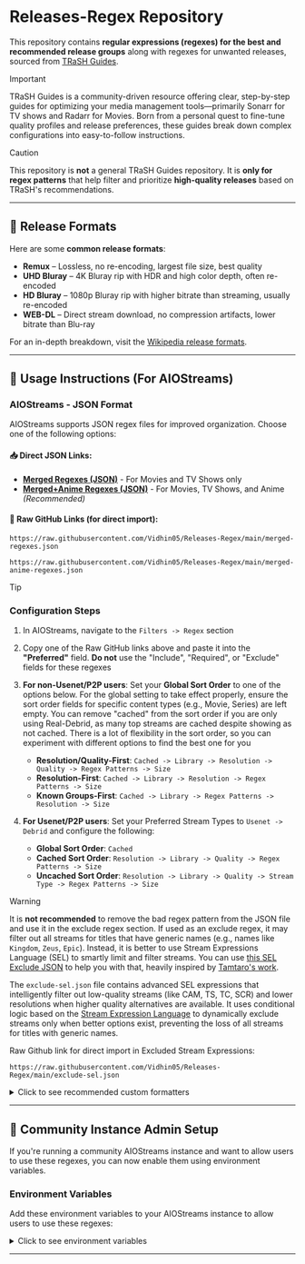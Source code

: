 # Releases-Regex Repository

This repository contains **regular expressions (regexes) for the best and recommended release groups** along with regexes for unwanted releases, sourced from [TRaSH Guides](https://trash-guides.info).

> [!IMPORTANT]
> TRaSH Guides is a community-driven resource offering clear, step-by-step guides for optimizing your media management tools—primarily Sonarr for TV shows and Radarr for Movies. Born from a personal quest to fine-tune quality profiles and release preferences, these guides break down complex configurations into easy-to-follow instructions.

> [!CAUTION]
> This repository is **not** a general TRaSH Guides repository. It is **only for regex patterns** that help filter and prioritize **high-quality releases** based on TRaSH's recommendations.

---

## 📖 Release Formats

Here are some **common release formats**:

- **Remux** – Lossless, no re-encoding, largest file size, best quality
- **UHD Bluray** – 4K Bluray rip with HDR and high color depth, often re-encoded
- **HD Bluray** – 1080p Bluray rip with higher bitrate than streaming, usually re-encoded
- **WEB-DL** – Direct stream download, no compression artifacts, lower bitrate than Blu-ray

For an in-depth breakdown, visit the [Wikipedia release formats](https://en.wikipedia.org/wiki/Pirated_movie_release_types#Release_formats).

---

## 🚀 Usage Instructions (For AIOStreams)

### AIOStreams - JSON Format

AIOStreams supports JSON regex files for improved organization. Choose one of the following options:

#### **📥 Direct JSON Links:**
- **[Merged Regexes (JSON)](merged-regexes.json)** - For Movies and TV Shows only
- **[Merged+Anime Regexes (JSON)](merged-anime-regexes.json)** - For Movies, TV Shows, and Anime *(Recommended)*

#### **🔗 Raw GitHub Links (for direct import):**
```
https://raw.githubusercontent.com/Vidhin05/Releases-Regex/main/merged-regexes.json
```
```
https://raw.githubusercontent.com/Vidhin05/Releases-Regex/main/merged-anime-regexes.json
```

> [!TIP]
> ### Configuration Steps
> 
> 1. In AIOStreams, navigate to the `Filters -> Regex` section
> 2. Copy one of the Raw GitHub links above and paste it into the **"Preferred"** field. **Do not** use the "Include", "Required", or "Exclude" fields for these regexes
> 3. **For non-Usenet/P2P users**: Set your **Global Sort Order** to one of the options below. For the global setting to take effect properly, ensure the sort order fields for specific content types (e.g., Movie, Series) are left empty. You can remove "cached" from the sort order if you are only using Real-Debrid, as many top streams are cached despite showing as not cached. There is a lot of flexibility in the sort order, so you can experiment with different options to find the best one for you
>    - **Resolution/Quality-First**: `Cached -> Library -> Resolution -> Quality -> Regex Patterns -> Size`
>    - **Resolution-First**: `Cached -> Library -> Resolution -> Regex Patterns -> Size`
>    - **Known Groups-First**: `Cached -> Library -> Regex Patterns -> Resolution -> Size`
> 
> 4. **For Usenet/P2P users**: Set your Preferred Stream Types to `Usenet -> Debrid` and configure the following:
>    - **Global Sort Order**: `Cached`
>    - **Cached Sort Order**: `Resolution -> Library -> Quality -> Regex Patterns -> Size`
>    - **Uncached Sort Order**: `Resolution -> Library -> Quality -> Stream Type -> Regex Patterns -> Size`

> [!WARNING]
> It is **not recommended** to remove the bad regex pattern from the JSON file and use it in the exclude regex section. If used as an exclude regex, it may filter out all streams for titles that have generic names (e.g., names like `Kingdom`, `Zeus`, `Epic`).
> Instead, it is better to use Stream Expressions Language (SEL) to smartly limit and filter streams. You can use [this SEL Exclude JSON](exclude-sel.json) to help you with that, heavily inspired by [Tamtaro's work](https://discord.com/channels/1225024298490662974/1391478569607368924).
> 
> The `exclude-sel.json` file contains advanced SEL expressions that intelligently filter out low-quality streams (like CAM, TS, TC, SCR) and lower resolutions when higher quality alternatives are available. It uses conditional logic based on the [Stream Expression Language](https://github.com/Viren070/AIOStreams/wiki/Stream-Expression-Language) to dynamically exclude streams only when better options exist, preventing the loss of all streams for titles with generic names.
> 
> Raw Github link for direct import in Excluded Stream Expressions:
> ```
> https://raw.githubusercontent.com/Vidhin05/Releases-Regex/main/exclude-sel.json
> ```

<details>
<summary>Click to see recommended custom formatters</summary>

> For pre-built custom formats, you can select the **"Light Google Drive"** format directly from the formatter section on the configuration page.
>
> Here's an additional recommended custom format for TV screens:
> <details>
> <summary>TV-Usage Optimized Advanced Format</summary>
> 
> **Name:**
> ```
> {service.shortName::exists["{service.shortName}"||""]} {stream.type::=p2p["[P2P]"||""]}{service.cached::isfalse["⏳"||""]}{stream.library::istrue["☁️ "||""]}{addon.name} {stream.resolution::=2160p["4K"||""]}{stream.resolution::=1440p["QHD"||""]}{stream.resolution::=1080p["FHD"||""]}{stream.resolution::=720p["HD"||""]}{stream.resolution::=480p["SD"||""]}
> {stream.visualTags::exists["📺 {stream.visualTags::join(' | ')} "||""]}
> {stream.regexMatched::exists["🏷️{stream.regexMatched}"||""]}
> ```
> 
> **Description:**
> ```
> {stream.quality::exists["🎥 {stream.quality} "||""]}{stream.encode::exists["🎞️ {stream.encode} "||""]}{stream.languages::exists["🌎 {stream.languageEmojis::join(' | ')}"||""]}
> {stream.size::>0["📦 {stream.size::bytes} "||""]}{stream.audioTags::exists["🎧 {stream.audioTags::join(' | ')} "||""]}
> {stream.filename::exists["📄 {stream.filename}"||""]}
> ```
> </details>
</details>

---

## 🔧 Community Instance Admin Setup

If you're running a community AIOStreams instance and want to allow users to use these regexes, you can now enable them using environment variables.

### Environment Variables

Add these environment variables to your AIOStreams instance to allow users to use these regexes:

<details>
<summary>Click to see environment variables</summary>

```bash
ALLOWED_REGEX_PATTERNS='["/\\b(?<=\\b[12]\\d{3}\\b).*\\b(3d|sbs|half[ .-]ou|half[ .-]sbs|BluRay3D|BD3D|Extras|Bonus|Extended[ ._-]Clip|Sing[-_. ]Along)\\b|\\bAV1\\b|\\b(\\$tore-Chill|0neshot|A-Destiny|AceAres|AhmadDev|AnimeDynastyEN|AnimeKuro|AnimeRG|Animesubs|AnimeTR|Anitsu|AniVoid|ArataEnc|AREY|ASW|BJX|BlackLuster|bonkai77|CameEsp|Cat66|CBBCerberus|CuaP|DARKFLiX|DBArabic|Deadmau[ .-]?[ .-]?RAWS|DKB|DP|DsunS|ExREN|(Baked|Dead|Space)Fish|FunArts|GERMini|Hakata[ .-]?Ramen|Hall_of_C|HAV1T|HENiL|HollowRoxas|ICEBLUE|iPUNISHER|JacobSwaggedUp|Johnny-englishsubs|Kanjouteki|KEKMASTERS|Kirion|KQRM|KRP|LoliHouse|M@nI|mal[ .-]lu[ .-]zen|Man\\.KMaximus|mdcx|Metaljerk|MGD|Mites|Modders[ .-]?Bay|Mr\\.Deadpool|NemDiggers|neoHEVC|Nokou|N[eo][wo]b[ ._-]?Subs|NS|Nyanpasu|OldCastle|phazer11|Plex[ .-]?Friendly|PnPSubs|Polarwindz|Project-gxs|PuyaSubs|QAS|QCE|Rando235Ranger|M2TS|BDMV|BDVD|Reaktor|RightShiftBy2|Rip[ .-]?Time|Salieri|Samir755|SanKyuu|sekkusu&ok|SHFS|shincaps|SLAX|SRW|SSA|StrayGods|TeamTurquoize|Tenrai[ .-]?Sensei|TnF|TOPKEK|U3-Web|Valenciano|VipapkStudios|WtF[ ._-]?Anime|xiao-av1|Yabai_Desu_NeRandomRemux|YakuboEncodes|youshikibi|YuiSubs|Anime[ .-]?(Chap|Land|Time)|Mini(Freeza|MTBB|sCuba|Theatre)|-(224|Ari|Cerberus|Cleo|Daddy(Subs)?|Emmid|FAV|Hatsuyuki|Hitoki|HR|Kallango|Maximus|MD|Pantsu|Pao|Pixel|Ranger|Rapta|Raze|SAD|SEiN|Sokudo|Suki[ .-]?Desu|Trix|UNBIASED|USD|Wardevil|Yun|zza))\\b|\\[(224|Ari|Cerberus|Cleo|Daddy(Subs)?|DB|Emmid|FAV|Hatsuyuki|Hitoku|HR|Kallango|Maximus|MD|Pantsu|Pao|Pixel|Ranger|Rapta|Raze|SAD|SEiN|Sokudo|Suki[ .-]?Desu|Trix|UNBIASED|uP|USD|Wardevil|Yun|zza)\\]|\\b(Asuka|Beatrice|Daddy|Fumi|Iriza|Kawaiika|Koi|Lilith|LowPower|Nanako|NC|neko|New|Ohys|Pandoratv|Scryous|Seicher|Shiniori)[ ._-]?(Raws)\\b|\\b(Moozzi2|Raws-Maji|ReinForce)\\b|\\[km\\]|-km\\b|\\b(alfaHD.*|BAT|BlackBit|BNd|C\\.A\\.A|Cory|EXTREME|FF|FOXX|G4RiS|GUEIRA|LCD|N3G4N|ONLYMOViE|PD|PTHome|RiPER|RK|SiGLA|Tars|tokar86a|TvR|vnlls|WTV|Yatogam1|YusukeFLA|ZigZag|ZNM)\\b|\\b(Golumpa|KamiFS|torenter69)\\b|\\[Yameii\\]|-Yameii\\b|^(?!.*(Dual|Multi)[-_. ]?Audio).*((?<!multi-)\\b(dub(bed)?)\\b|(funi|eng(lish)?)_?dub)|^(?!.*(dual[ ._-]?audio|(JA|ZH|KO)\\\\+EN|EN\\+(JA|ZH|KO))).*\\b(KaiDubs|KS)\\b|\\b(BiOMA|BiTOR|DepraveD|SasukeducK|tarunk9c|VD0N|VECTOR)\\b|\\b(BRiNK|BTM|CHX|CTFOH|d3g|DepraveD|EVO|Feranki1980|FGT|FMD|GHOSTS|HiQVE|iNTENSO|iVy|JFF|KC|MeGusta|nhanc3|OFT|Pahe(\\.(ph|in))?|PSA|SasukeducK|SHD|ShieldBearer|TBS|TG|VIDEOHOLE|worldmkv|XLF|Zero00)\\b|\\b(1XBET|2160p.*BiTOR|BEN[ ._-]THE[ ._-]MEN|CREATiVE24|Feranki1980|GalaxyRG|(?<!-)\\bjennaortega(UHD)?|READ(\\s|\\.)+NOTE|SWTYBLZ|TeeWee|TEKNO3D|Will1869)\\b|\\b(24xHD|41RGB|4K4U|AOC|AROMA|aXXo|AZAZE|BARC0DE|BAUCKLEY|BdC|beAst|BTM|C1NEM4|C4K|CDDHD|CHAOS|CHD|CiNE|COLLECTiVE|CREATiVE24|CrEwSaDe|CTFOH|d3g|DDR|DNL|EPiC|EuReKA|FaNGDiNG0|Feranki1980|FGT|FMD|FRDS|FZHD|GalaxyRG|GHD|GPTHD|HDHUB4U|HDS|HDT|HDTime|HDWinG|iNTENSO|iPlanet|iVy|jennaortega(UHD)?|JFF|KC|KiNGDOM|KIRA|L0SERNIGHT|LAMA|Leffe|Liber8|LiGaS|LUCY|MarkII|mHD|mSD|MTeam|MT|MySiLU|NhaNc3|nHD|nikt0|NoGr(ou)?p|nSD|OFT|Pahe(\\.(ph|in))?|PATOMiEL|PRODJi|PSA|PTNK|RARBG|RDN|Rifftrax|RU4HD|SANTi|Scene|SHD|ShieldBearer|STUTTERSHIT|SUNSCREEN|TBS|TEKNO3D|Tigole|TIKO|VISIONPLUSHDR(-X|1000)?|WAF|WiKi|x0r|YIFY|YTS(.(MX|LT|AG))?|Zeus)\\b|\\b(VOST.*?FR(E|A)?|SUBFR(A|ENCH)?)\\b|\\b(-D3US|D3US-|DRX|E|Flights)\\b/i", "/\\b(?<=\\b[12]\\d{3}\\b).*\\b(3d|sbs|half[ .-]ou|half[ .-]sbs|BluRay3D|BD3D|Extras|Bonus|Extended[ ._-]Clip|Sing[-_. ]Along)\\b|\\bAV1\\b|\\b(\\$tore-Chill|0neshot|A-Destiny|AceAres|AhmadDev|AnimeDynastyEN|AnimeKuro|AnimeRG|Animesubs|AnimeTR|Anitsu|AniVoid|ArataEnc|AREY|ASW|BJX|BlackLuster|bonkai77|CameEsp|Cat66|CBBCerberus|CuaP|DARKFLiX|DBArabic|Deadmau[ .-]?[ .-]?RAWS|DKB|DP|DsunS|ExREN|(Baked|Dead|Space)Fish|FunArts|GERMini|Hakata[ .-]?Ramen|Hall_of_C|HAV1T|HENiL|HollowRoxas|ICEBLUE|iPUNISHER|JacobSwaggedUp|Johnny-englishsubs|Kanjouteki|KEKMASTERS|Kirion|KQRM|KRP|LoliHouse|M@nI|mal[ .-]lu[ .-]zen|Man\\.KMaximus|mdcx|Metaljerk|MGD|Mites|Modders[ .-]?Bay|Mr\\.Deadpool|NemDiggers|neoHEVC|Nokou|N[eo][wo]b[ ._-]?Subs|NS|Nyanpasu|OldCastle|phazer11|Plex[ .-]?Friendly|PnPSubs|Polarwindz|Project-gxs|PuyaSubs|QAS|QCE|Rando235Ranger|M2TS|BDMV|BDVD|Reaktor|RightShiftBy2|Rip[ .-]?Time|Salieri|Samir755|SanKyuu|sekkusu&ok|SHFS|shincaps|SLAX|SRW|SSA|StrayGods|TeamTurquoize|Tenrai[ .-]?Sensei|TnF|TOPKEK|U3-Web|Valenciano|VipapkStudios|WtF[ ._-]?Anime|xiao-av1|Yabai_Desu_NeRandomRemux|YakuboEncodes|youshikibi|YuiSubs|Anime[ .-]?(Chap|Land|Time)|Mini(Freeza|MTBB|sCuba|Theatre)|-(224|Ari|Cerberus|Cleo|Daddy(Subs)?|Emmid|FAV|Hatsuyuki|Hitoki|HR|Kallango|Maximus|MD|Pantsu|Pao|Pixel|Ranger|Rapta|Raze|SAD|SEiN|Sokudo|Suki[ .-]?Desu|Trix|UNBIASED|USD|Wardevil|Yun|zza))\\b|\\[(224|Ari|Cerberus|Cleo|Daddy(Subs)?|DB|Emmid|FAV|Hatsuyuki|Hitoku|HR|Kallango|Maximus|MD|Pantsu|Pao|Pixel|Ranger|Rapta|Raze|SAD|SEiN|Sokudo|Suki[ .-]?Desu|Trix|UNBIASED|uP|USD|Wardevil|Yun|zza)\\]|\\b(Asuka|Beatrice|Daddy|Fumi|Iriza|Kawaiika|Koi|Lilith|LowPower|Nanako|NC|neko|New|Ohys|Pandoratv|Scryous|Seicher|Shiniori)[ ._-]?(Raws)\\b|\\b(Moozzi2|Raws-Maji|ReinForce)\\b|\\[km\\]|-km\\b|\\b(alfaHD.*|BAT|BlackBit|BNd|C\\.A\\.A|Cory|EXTREME|FF|FOXX|G4RiS|GUEIRA|LCD|N3G4N|ONLYMOViE|PD|PTHome|RiPER|RK|SiGLA|Tars|tokar86a|TvR|vnlls|WTV|Yatogam1|YusukeFLA|ZigZag|ZNM)\\b|\\b(Golumpa|KamiFS|torenter69)\\b|\\[Yameii\\]|-Yameii\\b|^(?!.*(Dual|Multi)[-_. ]?Audio).*((?<!multi-)\\b(dub(bed)?)\\b|(funi|eng(lish)?)_?dub)|^(?!.*(dual[ ._-]?audio|(JA|ZH|KO)\\\\+EN|EN\\+(JA|ZH|KO))).*\\b(KaiDubs|KS)\\b|\\b(BiTOR|DepraveD|SasukeducK|tarunk9c|VD0N|VECTOR)\\b|\\b(BRiNK|BTM|CHX|CTFOH|d3g|DepraveD|EVO|Feranki1980|FGT|FMD|GHOSTS|HiQVE|iNTENSO|iVy|JFF|KC|MeGusta|nhanc3|OFT|Pahe(\\.(ph|in))?|PSA|SasukeducK|SHD|ShieldBearer|TBS|TG|VIDEOHOLE|worldmkv|XLF|Zero00)\\b|\\b(1XBET|2160p.*BiTOR|BEN[ ._-]THE[ ._-]MEN|CREATiVE24|Feranki1980|GalaxyRG|(?<!-)\\bjennaortega(UHD)?|READ(\\s|\\.)+NOTE|SWTYBLZ|TeeWee|TEKNO3D|Will1869)\\b|\\b(24xHD|41RGB|4K4U|AOC|AROMA|aXXo|AZAZE|BARC0DE|BAUCKLEY|BdC|beAst|BTM|C1NEM4|C4K|CDDHD|CHAOS|CHD|CiNE|COLLECTiVE|CREATiVE24|CrEwSaDe|CTFOH|d3g|DDR|DNL|EPiC|EuReKA|FaNGDiNG0|Feranki1980|FGT|FMD|FRDS|FZHD|GalaxyRG|GHD|GPTHD|HDHUB4U|HDS|HDT|HDTime|HDWinG|iNTENSO|iPlanet|iVy|jennaortega(UHD)?|JFF|KC|KiNGDOM|KIRA|L0SERNIGHT|LAMA|Leffe|Liber8|LiGaS|LUCY|MarkII|mHD|mSD|MTeam|MT|MySiLU|NhaNc3|nHD|nikt0|NoGr(ou)?p|nSD|OFT|Pahe(\\.(ph|in))?|PATOMiEL|PRODJi|PSA|PTNK|RARBG|RDN|Rifftrax|RU4HD|SANTi|Scene|SHD|ShieldBearer|STUTTERSHIT|SUNSCREEN|TBS|TEKNO3D|Tigole|TIKO|VISIONPLUSHDR(-X|1000)?|WAF|WiKi|x0r|YIFY|YTS(.(MX|LT|AG))?|Zeus)\\b|\\b(VOST.*?FR(E|A)?|SUBFR(A|ENCH)?)\\b/i", "/(\\[(Afro|Akai|Almighty|ANE|CH|Harunatsu|Impatience|Judgment|Kantai|Nii-sama|Soldado|Sushi|Vivid|Watashi|Yabai)\\]|-(Afro|Akai|Almighty|ANE|CH|Harunatsu|Impatience|Judgment|Kantai|Nii-sama|Soldado|Sushi|Vivid|Watashi|Yabai)\\b|\\b(Asenshi|BlurayDesuYo|Bunny-Apocalypse|EJF|Exiled-Destiny|E-D|FFF|Final8|GS|Inka-Subs|LCE|Licca|niizk|Nishi-Taku|OnDeed|orz|PAS|peachflavored|Saizen|SCP-2223|SHiN-gx|SmugCat|Zurako)\\b)/i", "/^(?=.*\\bWEB[-_.]?(?:DL|RIP)\\b)(?=.*\\b(?:3cTWeB|BTW|BYNDR|Cinefeel|CiT|Coo7|dB|FC|iJP|iKA|iT00NZ|JETIX|KHN|MiU|MZABI|NPMS|NYH|orbitron|playWEB|PSiG|RAWR|ROCCaT|RTFM|SA89|SbR|SDCC|TVSmash|WELP|XEBEC|4KBEC|CEBEX)\\b).*/i", "/(\\[(Arid|sam|smol|SoM|Vodes)\\]|-(Arid|sam|smol|SoM)\\b|\\b(Arg0|Baws|LostYears|LYS1TH3A|McBalls|SCY|Setsugen|Z4ST1N|ZeroBuild)\\b)|(?<!Not)-Vodes\\b/i", "/^(?=.*\\bWEB[-_.]?(?:DL|RIP)\\b)(?=.*\\b(?:3cTWeB|BTW|Cinefeel|CiT|Coo7|dB|FC|iJP|iKA|iT00NZ|JETIX|KHN|MiU|MZABI|NPMS|NYH|orbitron|playWEB|PSiG|RAWR|ROCCaT|RTFM|SA89|SbR|SDCC|TVSmash|WELP|XEBEC|4KBEC|CEBEX)\\b).*/i", "/^(?=.*\\bWEB[-_.]?(?:DL|RIP)\\b)(?=.*\\b(?:ABBIE|AJP69|PAXA|PEXA|XEPA|BLUTONiUM|CasStudio|CMRG|CRFW|CRUD|CtrlHD|GNOME|HONE|Kitsune|monkee|NOSiViD|NTb|NTG|QOQ|RTN|SiC|TEPES|T6D|ViSUM)\\b).*/i", "/(\\[(Legion|sam|Vanilla)\\]|-(Legion|sam|Vanilla)\\b)/", "/(\\[(Crow|Drag|Metal|Smoke|Thighs)\\]|-(Crow|Drag|Metal|Smoke|Thighs)\\b)/", "/\\bRemux\\b.*\\b(3L|BiZKiT|BLURANiUM|CiNEPHiLES|FraMeSToR|PmP|ZQ)\\b|-BMF|-WiLDCAT/i", "/(\\b(SubsPlease|SubsPlus\\+?|ZR)\\b)/i", "/^(?=.*\\bWEB[-_.]?(?:DL|RIP)\\b)(?=.*\\b(?:DEFLATE|INFLATE)\\b).*/i", "/(\\[VULCAN\\]|-VULCAN\\b|\\b(BluDragon|D4C|E[.-]N[.-]D|Raizel|REVO|SRLS|TTGA)\\b|^(?=.*\\b(PMR)\\b)(?=.*\\b(Remux)\\b))/i", "/(\\[(EDGE|EMBER|GHOST|Judas|naiyas|Prof|YURASUKA)\\]|-(EDGE|EMBER|GHOST|Judas|naiyas|Prof|YURASUKA)\\b|\\b(AkihitoSubs|Arukoru|Nep[ ._-]Blanc|Shir\u03c3)\\b)/i", "/^(?=.*\\bBlu[-_]?Ray\\b)(?!.*\\bRemux\\b)(?!.*\\bWEB[-_.]?(?:DL|Rip)\\b)(?=.*\\b(?:ATELiER|BHDStudio|hallowed|HiFi|HONE|SPHD|WEBDV|playHD)\\b).*/i", "/^(?=.*\\bWEB[-_.]?(?:DL|RIP)\\b)(?=.*\\b(?:BYNDR|GNOMiSSiON|NINJACENTRAL|ROCCaT|SLiGNOME|SwAgLaNdEr|T4H)\\b).*/i", "/\\bRemux\\b.*\\b(Flights)\\b/", "/(\\[(Alt|ARC|Arid|DemiHuman|Lulu|Moxie|Not-Vodes|Yuki)\\]|-(Alt|ARC|Arid|DemiHuman|Lulu|Moxie|Not-Vodes|Yuki)\\b|\\b(0x539|aro|Baws|BKC|Brrrrrrr|Chotab|CsS|CUNNY|Cunnysseur|D-Z0N3|Dae|Datte13|FLFL|hydes|iKaos|JySzE|LostYears|Matsya|MC|McBalls|MTBB|Noyr|NSDAB|Okay-Subs|pog42|pyroneko|RAI|Reza|Shimatta|Spirale|UDF)\\b)/i", "/(\\[(Asakura|Bolshevik|Bulldog|Chihiro|Chimera|Davinci|Doki|Foxtrot|Lia|Orphan|SOLA|Tsundere)\\]|-(Asakura|Bolshevik|Bulldog|Chihiro|Chimera|Davinci|Doki|Foxtrot|Lia|Orphan|SOLA|Tsundere(?!-))\\b|\\b(9volt|AOmundson|ASO|Cait-Sidhe|CoalGirls|Commie|D3|deanzel|Dragon-Releases|GHS|HaiveMind|hchcsen|Iznjie[ .-]Biznjie|Kaleido|karios|kBaraka|kmplx|Koitern|Koten[ ._-]Gars|Kulot|MCLR|mottoj|NH|NTRM|RMX|SallySubs|Scriptum|ShadyCrab|SNSbu|THORA|UWU|xPearse)\\b)/i", "/(\\[(Lia|ZigZag)\\]|-(Lia|ZigZa)\\b|\\b(BlueLobster|Erai-raws|GST|HorribleRips|HorribleSubs|KAN3D2M|KS|KiyoshiStar|NanDesuKa|URANIME|VARYG)\\b)/i", "/^(?=.*\\bWEB[-_.]?(?:DL|RIP)\\b)(?=.*\\b(?:DRACULA|ViSiON)\\b).*/", "/(\\b(DameDesuYo)\\b)|\\[AC\\]|-AC\\b/i", "/(\\[Kantai\\]|-Kantai\\b|\\b(GJM|SobsPlease|Some-Stuffs)\\b)/i", "/^(?=.*\\bBlu[-_]?Ray\\b)(?!.*\\bRemux\\b)(?!.*\\bWEB[-_.]?(?:DL|Rip)\\b)(?=.*\\b(?:LoRD)\\b).*/", "/\\b(?<=\\b[12]\\d{3}\\b).*\\b(3d|sbs|half[ .-]ou|half[ .-]sbs|BluRay3D|BD3D|Extras|Bonus|Extended[ ._-]Clip|Sing[-_. ]Along)\\b|\\bAV1\\b|\\b(\\$tore-Chill|0neshot|A-Destiny|AceAres|AhmadDev|AnimeDynastyEN|AnimeKuro|AnimeRG|Animesubs|AnimeTR|Anitsu|AniVoid|ArataEnc|AREY|ASW|BJX|BlackLuster|bonkai77|CameEsp|Cat66|CBBCerberus|CuaP|DARKFLiX|DBArabic|Deadmau[ .-]?[ .-]?RAWS|DKB|DP|DsunS|ExREN|(Baked|Dead|Space)Fish|FunArts|GERMini|Hakata[ .-]?Ramen|Hall_of_C|HAV1T|HENiL|HollowRoxas|ICEBLUE|iPUNISHER|JacobSwaggedUp|Johnny-englishsubs|Kanjouteki|KEKMASTERS|Kirion|KQRM|KRP|LoliHouse|M@nI|mal[ .-]lu[ .-]zen|Man\\.KMaximus|mdcx|Metaljerk|MGD|Mites|Modders[ .-]?Bay|Mr\\.Deadpool|NemDiggers|neoHEVC|Nokou|N[eo][wo]b[ ._-]?Subs|NS|Nyanpasu|OldCastle|phazer11|Plex[ .-]?Friendly|PnPSubs|Polarwindz|Project-gxs|PuyaSubs|QAS|QCE|Rando235Ranger|M2TS|BDMV|BDVD|Reaktor|RightShiftBy2|Rip[ .-]?Time|Salieri|Samir755|SanKyuu|sekkusu&ok|SHFS|shincaps|SLAX|SRW|SSA|StrayGods|TeamTurquoize|Tenrai[ .-]?Sensei|TnF|TOPKEK|U3-Web|Valenciano|VipapkStudios|WtF[ ._-]?Anime|xiao-av1|Yabai_Desu_NeRandomRemux|YakuboEncodes|youshikibi|YuiSubs|Anime[ .-]?(Chap|Land|Time)|Mini(Freeza|MTBB|sCuba|Theatre)|-(224|Ari|Cerberus|Cleo|Daddy(Subs)?|Emmid|FAV|Hatsuyuki|Hitoki|HR|Kallango|Maximus|MD|Pantsu|Pao|Pixel|Ranger|Rapta|Raze|SAD|SEiN|Sokudo|Suki[ .-]?Desu|Trix|UNBIASED|USD|Wardevil|Yun|zza))\\b|\\[(224|Ari|Cerberus|Cleo|Daddy(Subs)?|DB|Emmid|FAV|Hatsuyuki|Hitoku|HR|Kallango|Maximus|MD|Pantsu|Pao|Pixel|Ranger|Rapta|Raze|SAD|SEiN|Sokudo|Suki[ .-]?Desu|Trix|UNBIASED|uP|USD|Wardevil|Yun|zza)\\]|\\b(Asuka|Beatrice|Daddy|Fumi|Iriza|Kawaiika|Koi|Lilith|LowPower|Nanako|NC|neko|New|Ohys|Pandoratv|Scryous|Seicher|Shiniori)[ ._-]?(Raws)\\b|\\b(Moozzi2|Raws-Maji|ReinForce)\\b|\\[km\\]|-km\\b|\\b(alfaHD.*|BAT|BlackBit|BNd|C\\.A\\.A|Cory|EXTREME|FF|FOXX|G4RiS|GUEIRA|LCD|N3G4N|ONLYMOViE|PD|PTHome|RiPER|RK|SiGLA|Tars|tokar86a|TvR|vnlls|WTV|Yatogam1|YusukeFLA|ZigZag|ZNM)\\b|\\b(Golumpa|KamiFS|torenter69)\\b|\\[Yameii\\]|-Yameii\\b|^(?!.*(Dual|Multi)[-_. ]?Audio).*((?<!multi-)\\b(dub(bed)?)\\b|(funi|eng(lish)?)_?dub)|^(?!.*(dual[ ._-]?audio|(JA|ZH|KO)\\\\+EN|EN\\+(JA|ZH|KO))).*\\b(KaiDubs|KS)\\b|\\b(BiOMA|BiTOR|DepraveD|SasukeducK|tarunk9c|VD0N|VECTOR)\\b|\\b(BRiNK|BTM|CHX|CTFOH|d3g|DepraveD|EVO|Feranki1980|FGT|FMD|GHOSTS|HiQVE|iNTENSO|iVy|JFF|KC|MeGusta|nhanc3|OFT|Pahe(\\.(ph|in))?|PSA|SasukeducK|SHD|ShieldBearer|TBS|TG|VIDEOHOLE|worldmkv|XLF|Zero00)\\b|\\b(1XBET|2160p.*BiTOR|BEN[ ._-]THE[ ._-]MEN|CREATiVE24|Feranki1980|GalaxyRG|(?<!-)\\bjennaortega(UHD)?|READ(\\s|\\.)+NOTE|SWTYBLZ|TeeWee|TEKNO3D|Will1869)\\b|\\b(24xHD|41RGB|4K4U|AOC|AROMA|aXXo|AZAZE|BARC0DE|BAUCKLEY|BdC|beAst|BTM|C1NEM4|C4K|CDDHD|CHAOS|CHD|CiNE|COLLECTiVE|CREATiVE24|CrEwSaDe|CTFOH|d3g|DDR|DNL|EPiC|EuReKA|FaNGDiNG0|Feranki1980|FGT|FMD|FRDS|FZHD|GalaxyRG|GHD|GPTHD|HDHUB4U|HDS|HDT|HDTime|HDWinG|iNTENSO|iPlanet|iVy|jennaortega(UHD)?|JFF|KC|KiNGDOM|KIRA|L0SERNIGHT|LAMA|Leffe|Liber8|LiGaS|LUCY|MarkII|mHD|mSD|MTeam|MT|MySiLU|NhaNc3|nHD|nikt0|NoGr(ou)?p|nSD|OFT|Pahe(\\.(ph|in))?|PATOMiEL|PRODJi|PSA|PTNK|RARBG|RDN|Rifftrax|RU4HD|SANTi|Scene|SHD|ShieldBearer|STUTTERSHIT|SUNSCREEN|TBS|TEKNO3D|Tigole|TIKO|VISIONPLUSHDR(-X|1000)?|WAF|WiKi|x0r|YIFY|YTS(.(MX|LT|AG))?|Zeus)\\b|\\b(VOST.*?FR(E|A)?|SUBFR(A|ENCH)?)\\b|\\b(-D3US|D3US-|DRX|E|Flights)\\b/in", "/^(?=.*\\bBlu[-_]?Ray\\b)(?!.*\\bRemux\\b)(?!.*\\bWEB[-_.]?(?:DL|Rip)\\b)(?=.*(?:\\b(?:BBQ|c0kE|Chotab|CRiSC|CtrlHD|Dariush|decibeL|D-Z0N3|EbP|EDPH|LolHD|MainFrame|NCmt|NTb|PTer|TayTO|TDD|TnP|VietHD|ZoroSenpai|W4NK3R|ZQ)\\b|-BMF)).*/i", "/(\\[(NPC|STRiFE)\\]|-(NPC|STRiFE)\\b|\\b(A-L|ANiHLS|CBM|DHD|DragsterPS|HAiKU|Hark0N|iAHD|inid4c|KS|KiyoshiStar|MCR|RedBlade|RH|SEV|TENEIGHTY|WaLMaRT)\\b)/i", "/\\b(?<=\\b[12]\\d{3}\\b).*\\b(3d|sbs|half[ .-]ou|half[ .-]sbs|BluRay3D|BD3D|Extras|Bonus|Extended[ ._-]Clip|Sing[-_. ]Along)\\b|\\bAV1\\b|\\b(\\$tore-Chill|0neshot|A-Destiny|AceAres|AhmadDev|AnimeDynastyEN|AnimeKuro|AnimeRG|Animesubs|AnimeTR|Anitsu|AniVoid|ArataEnc|AREY|ASW|BJX|BlackLuster|bonkai77|CameEsp|Cat66|CBBCerberus|CuaP|DARKFLiX|DBArabic|Deadmau[ .-]?[ .-]?RAWS|DKB|DP|DsunS|ExREN|(Baked|Dead|Space)Fish|FunArts|GERMini|Hakata[ .-]?Ramen|Hall_of_C|HAV1T|HENiL|HollowRoxas|ICEBLUE|iPUNISHER|JacobSwaggedUp|Johnny-englishsubs|Kanjouteki|KEKMASTERS|Kirion|KQRM|KRP|LoliHouse|M@nI|mal[ .-]lu[ .-]zen|Man\\.KMaximus|mdcx|Metaljerk|MGD|Mites|Modders[ .-]?Bay|Mr\\.Deadpool|NemDiggers|neoHEVC|Nokou|N[eo][wo]b[ ._-]?Subs|NS|Nyanpasu|OldCastle|phazer11|Plex[ .-]?Friendly|PnPSubs|Polarwindz|Project-gxs|PuyaSubs|QAS|QCE|Rando235Ranger|M2TS|BDMV|BDVD|Reaktor|RightShiftBy2|Rip[ .-]?Time|Salieri|Samir755|SanKyuu|sekkusu&ok|SHFS|shincaps|SLAX|SRW|SSA|StrayGods|TeamTurquoize|Tenrai[ .-]?Sensei|TnF|TOPKEK|U3-Web|Valenciano|VipapkStudios|WtF[ ._-]?Anime|xiao-av1|Yabai_Desu_NeRandomRemux|YakuboEncodes|youshikibi|YuiSubs|Anime[ .-]?(Chap|Land|Time)|Mini(Freeza|MTBB|sCuba|Theatre)|-(224|Ari|Cerberus|Cleo|Daddy(Subs)?|Emmid|FAV|Hatsuyuki|Hitoki|HR|Kallango|Maximus|MD|Pantsu|Pao|Pixel|Ranger|Rapta|Raze|SAD|SEiN|Sokudo|Suki[ .-]?Desu|Trix|UNBIASED|USD|Wardevil|Yun|zza))\\b|\\[(224|Ari|Cerberus|Cleo|Daddy(Subs)?|DB|Emmid|FAV|Hatsuyuki|Hitoku|HR|Kallango|Maximus|MD|Pantsu|Pao|Pixel|Ranger|Rapta|Raze|SAD|SEiN|Sokudo|Suki[ .-]?Desu|Trix|UNBIASED|uP|USD|Wardevil|Yun|zza)\\]|\\b(Asuka|Beatrice|Daddy|Fumi|Iriza|Kawaiika|Koi|Lilith|LowPower|Nanako|NC|neko|New|Ohys|Pandoratv|Scryous|Seicher|Shiniori)[ ._-]?(Raws)\\b|\\b(Moozzi2|Raws-Maji|ReinForce)\\b|\\[km\\]|-km\\b|\\b(alfaHD.*|BAT|BlackBit|BNd|C\\.A\\.A|Cory|EXTREME|FF|FOXX|G4RiS|GUEIRA|LCD|N3G4N|ONLYMOViE|PD|PTHome|RiPER|RK|SiGLA|Tars|tokar86a|TvR|vnlls|WTV|Yatogam1|YusukeFLA|ZigZag|ZNM)\\b|\\b(Golumpa|KamiFS|torenter69)\\b|\\[Yameii\\]|-Yameii\\b|^(?!.*(Dual|Multi)[-_. ]?Audio).*((?<!multi-)\\b(dub(bed)?)\\b|(funi|eng(lish)?)_?dub)|^(?!.*(dual[ ._-]?audio|(JA|ZH|KO)\\\\+EN|EN\\+(JA|ZH|KO))).*\\b(KaiDubs|KS)\\b|\\b(BiTOR|DepraveD|SasukeducK|tarunk9c|VD0N|VECTOR)\\b|\\b(BRiNK|BTM|CHX|CTFOH|d3g|DepraveD|EVO|Feranki1980|FGT|FMD|GHOSTS|HiQVE|iNTENSO|iVy|JFF|KC|MeGusta|nhanc3|OFT|Pahe(\\.(ph|in))?|PSA|SasukeducK|SHD|ShieldBearer|TBS|TG|VIDEOHOLE|worldmkv|XLF|Zero00)\\b|\\b(1XBET|2160p.*BiTOR|BEN[ ._-]THE[ ._-]MEN|CREATiVE24|Feranki1980|GalaxyRG|(?<!-)\\bjennaortega(UHD)?|READ(\\s|\\.)+NOTE|SWTYBLZ|TeeWee|TEKNO3D|Will1869)\\b|\\b(24xHD|41RGB|4K4U|AOC|AROMA|aXXo|AZAZE|BARC0DE|BAUCKLEY|BdC|beAst|BTM|C1NEM4|C4K|CDDHD|CHAOS|CHD|CiNE|COLLECTiVE|CREATiVE24|CrEwSaDe|CTFOH|d3g|DDR|DNL|EPiC|EuReKA|FaNGDiNG0|Feranki1980|FGT|FMD|FRDS|FZHD|GalaxyRG|GHD|GPTHD|HDHUB4U|HDS|HDT|HDTime|HDWinG|iNTENSO|iPlanet|iVy|jennaortega(UHD)?|JFF|KC|KiNGDOM|KIRA|L0SERNIGHT|LAMA|Leffe|Liber8|LiGaS|LUCY|MarkII|mHD|mSD|MTeam|MT|MySiLU|NhaNc3|nHD|nikt0|NoGr(ou)?p|nSD|OFT|Pahe(\\.(ph|in))?|PATOMiEL|PRODJi|PSA|PTNK|RARBG|RDN|Rifftrax|RU4HD|SANTi|Scene|SHD|ShieldBearer|STUTTERSHIT|SUNSCREEN|TBS|TEKNO3D|Tigole|TIKO|VISIONPLUSHDR(-X|1000)?|WAF|WiKi|x0r|YIFY|YTS(.(MX|LT|AG))?|Zeus)\\b|\\b(VOST.*?FR(E|A)?|SUBFR(A|ENCH)?)\\b/in", "/^(?=.*\\bBlu[-_]?Ray\\b)(?!.*\\bRemux\\b)(?!.*\\bWEB[-_.]?(?:DL|Rip)\\b)(?=.*(?:\\b(?:DON|Geek)\\b)).*/", "/\\bRemux\\b.*\\b(ATELiER|iFT|NTb|PTP|SumVision|TOA)\\b/i", "/^(?=.*\\bBlu[-_]?Ray\\b)(?!.*\\bRemux\\b)(?!.*\\bWEB[-_.]?(?:DL|Rip)\\b)(?=.*(?:\\b(?:BBQ|c0kE|CRiSC|CtrlHD|Dariush|decibeL|D-Z0N3|EbP|EDPH|LolHD|MainFrame|NCmt|NTb|PTer|TayTO|TDD|TnP|VietHD|ZoroSenpai|W4NK3R|ZQ)\\b|-BMF)).*/i", "/(\\[(Asakura|Cyan|Dae|Foxtrot|Gao|Not-Vodes|Pizza|tenshi)\\]|-(Asakura|Cyan|Dae|Foxtrot|Gao|Not-Vodes|Pizza|tenshi)\\b|\\b(0x539|GSK[._-]kun|Half-Baked|HatSubs|MALD|MTBB|Okay-Subs|Reza|Slyfox|SoLCE)\\b)/i", "/\\bRemux\\b.*\\b(NCmt|playBD|SiCFoI|SURFINBIRD|TEPES|decibeL|EPSiLON|HiFi|KRaLiMaRKo|PTer|TRiToN)\\b/i", "/^(?=.*\\bWEB[-_.]?(?:DL|RIP)\\b)(?=.*\\b(?:DEEP|END|ETHiCS|Flights|KiMCHI|LAZY|PHOENiX|SIGMA|SMURF|SPiRiT)\\b).*/", "/(\\[(Aergia|smol|SoM|Vodes)\\]|-(Aergia(?!-raws)|smol|SoM)\\b|\\b(Arg0|LYS1TH3A|OZR|SCY|ZeroBuild)\\b)|(?<!Not)-Vodes\\b/i", "/^(?=.*\\bWEB[-_.]?(?:DL|RIP)\\b)(?=.*\\b(?:APEX|FLUX|KiNGS|TOMMY)\\b).*/", "/(\\[(Ayashii|CRUCiBLE|Dekinai|EXP|Kaizoku|Mysteria|Senjou|YURI)\\]|-(Ayashii|CRUCiBLE|Dekinai|EXP|Kaizoku|Mysteria|Senjou|YURI)\\b|\\b(ASC|AssMix|B00BA|CBT|CTR|CyC|Flugel|Galator|GSK[._-]kun|Holomux|IK|AnimeKaizoku|Kametsu|KH|kuchikirukia|LazyRemux|MK|Netaro|Pn8|Pookie|Quetzal|Rasetsu|ShowY|WBDP|WSE|Yoghurt|ZOIO|ZR)\\b|-ZR-)|(?<=remux).*\\b(NAN0)\\b/i", "/^(?=.*\\bWEB[-_.]?(?:DL|RIP)\\b)(?=.*\\b(?:GNOMiSSiON|NINJACENTRAL|ROCCaT|SLiGNOME|SwAgLaNdEr|T4H)\\b).*/i", "/^(?=.*\\bBlu[-_]?Ray\\b)(?!.*\\bRemux\\b)(?!.*\\bWEB[-_.]?(?:DL|Rip)\\b)(?=.*\\b(?:EA|HiDt|HiSD|HQMUX|iFT|QOQ|SA89|sbR)\\b).*/i"]'
ALLOWED_REGEX_PATTERNS_DESCRIPTION="[Vidhin's Regexes](https://github.com/Vidhin05/Releases-Regex/) are available for everyone to use.\nImport `https://raw.githubusercontent.com/Vidhin05/Releases-Regex/main/merged-anime-regexes.json` into preferred regexes to easily add them to your filters."
```

</details>

---